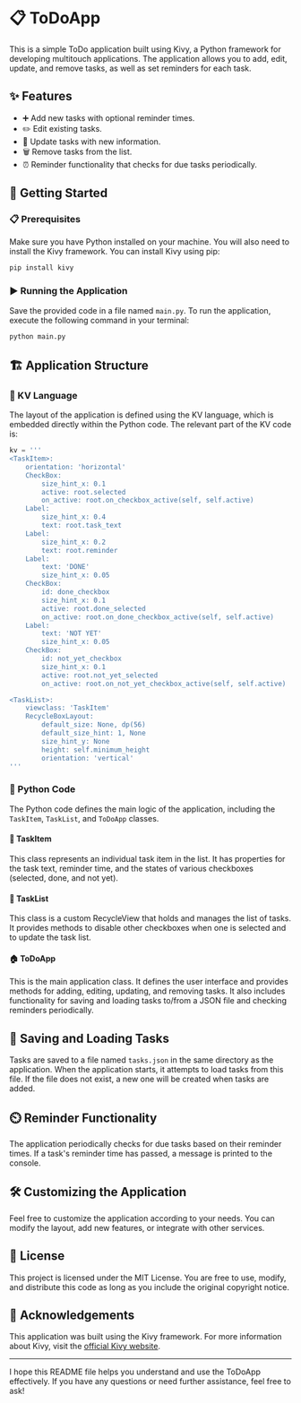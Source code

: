 # 📋 ToDoApp

This is a simple ToDo application built using Kivy, a Python framework for developing multitouch applications. The application allows you to add, edit, update, and remove tasks, as well as set reminders for each task.

## ✨ Features

- ➕ Add new tasks with optional reminder times.
- ✏️ Edit existing tasks.
- 🔄 Update tasks with new information.
- 🗑️ Remove tasks from the list.
- ⏰ Reminder functionality that checks for due tasks periodically.

## 🚀 Getting Started

### 📋 Prerequisites

Make sure you have Python installed on your machine. You will also need to install the Kivy framework. You can install Kivy using pip:

```sh
pip install kivy
```

### ▶️ Running the Application

Save the provided code in a file named `main.py`. To run the application, execute the following command in your terminal:

```sh
python main.py
```

## 🏗️ Application Structure

### 📝 KV Language

The layout of the application is defined using the KV language, which is embedded directly within the Python code. The relevant part of the KV code is:

```python
kv = '''
<TaskItem>:
    orientation: 'horizontal'
    CheckBox:
        size_hint_x: 0.1
        active: root.selected
        on_active: root.on_checkbox_active(self, self.active)
    Label:
        size_hint_x: 0.4
        text: root.task_text
    Label:
        size_hint_x: 0.2
        text: root.reminder
    Label:
        text: 'DONE'
        size_hint_x: 0.05
    CheckBox:
        id: done_checkbox
        size_hint_x: 0.1
        active: root.done_selected
        on_active: root.on_done_checkbox_active(self, self.active)
    Label:
        text: 'NOT YET'
        size_hint_x: 0.05
    CheckBox:
        id: not_yet_checkbox
        size_hint_x: 0.1
        active: root.not_yet_selected
        on_active: root.on_not_yet_checkbox_active(self, self.active)

<TaskList>:
    viewclass: 'TaskItem'
    RecycleBoxLayout:
        default_size: None, dp(56)
        default_size_hint: 1, None
        size_hint_y: None
        height: self.minimum_height
        orientation: 'vertical'
'''
```

### 🐍 Python Code

The Python code defines the main logic of the application, including the `TaskItem`, `TaskList`, and `ToDoApp` classes.

#### 📄 TaskItem

This class represents an individual task item in the list. It has properties for the task text, reminder time, and the states of various checkboxes (selected, done, and not yet).

#### 📜 TaskList

This class is a custom RecycleView that holds and manages the list of tasks. It provides methods to disable other checkboxes when one is selected and to update the task list.

#### 🏠 ToDoApp

This is the main application class. It defines the user interface and provides methods for adding, editing, updating, and removing tasks. It also includes functionality for saving and loading tasks to/from a JSON file and checking reminders periodically.

## 💾 Saving and Loading Tasks

Tasks are saved to a file named `tasks.json` in the same directory as the application. When the application starts, it attempts to load tasks from this file. If the file does not exist, a new one will be created when tasks are added.

## ⏲️ Reminder Functionality

The application periodically checks for due tasks based on their reminder times. If a task's reminder time has passed, a message is printed to the console.

## 🛠️ Customizing the Application

Feel free to customize the application according to your needs. You can modify the layout, add new features, or integrate with other services.

## 📄 License

This project is licensed under the MIT License. You are free to use, modify, and distribute this code as long as you include the original copyright notice.

## 🙏 Acknowledgements

This application was built using the Kivy framework. For more information about Kivy, visit the [official Kivy website](https://kivy.org/).

---

I hope this README file helps you understand and use the ToDoApp effectively. If you have any questions or need further assistance, feel free to ask!
